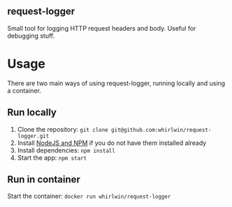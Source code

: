 request-logger
--------------

Small tool for logging HTTP request headers and body. Useful for debugging stuff.

# Usage

There are two main ways of using request-logger, running locally and using a container.

## Run locally

1. Clone the repository: `git clone git@github.com:whirlwin/request-logger.git`
2. Install [NodeJS and NPM](https://nodejs.org/en/download/) if you do not have them installed already
3. Install dependencies: `npm install`
4. Start the app: `npm start`

## Run in container

Start the container: `docker run whirlwin/request-logger`

